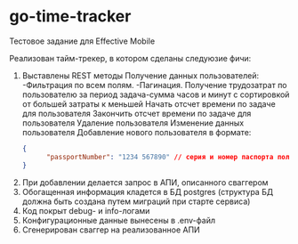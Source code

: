 # go-time-tracker
Тестовое задание для Effective Mobile

Реализован тайм-трекер, в котором сделаны следуюзие фичи:
1. Выставлены REST методы
   Получение данных пользователей:
      -Фильтрация по всем полям.
      -Пагинация.
    Получение трудозатрат по пользователю за период задача-сумма часов и минут с сортировкой от большей затраты к меньшей
    Начать отсчет времени по задаче для пользователя
    Закончить отсчет времени по задаче для пользователя
    Удаление пользователя
    Изменение данных пользователя
    Добавление нового пользователя в формате:
    ```json
    {
	      "passportNumber": "1234 567890" // серия и номер паспорта пользователя
    }
    ```
2. При добавлении делается запрос в АПИ, описанного сваггером
3. Обогащенная информация кладется в БД postgres (структура БД должна быть создана путем миграций при старте сервиса)
4. Код покрыт debug- и info-логами
5. Конфигурационные данные вынесены в .env-файл
6. Сгенерирован сваггер на реализованное АПИ
